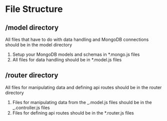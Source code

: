 # File Structure

## /model directory

All files that have to do with data handling and MongoDB connections should be in the model directory

1. Setup your MongoDB models and schemas in \*.mongo.js files
2. All files for data handling should be in \*.model.js files

## /router directory

All files for manipulating data and defining api routes should be in the router directory

1. Files for manipulating data from the _.model.js files should be in the _.controller.js files
2. Files for defining api routes should be in the \*.router.js files
